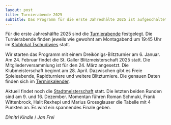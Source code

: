 ```yaml
---
layout: post
title: Turnierabende 2025
subtitle: Das Programm für die erste Jahreshälte 2025 ist aufgeschaltet.
---
```


Für die erste Jahreshälfte 2025 sind die [Turnierabende](/terminkalender) festgelegt. Die Turnierabende finden
jeweils wie gewohnt am Montagabend um 19:45 Uhr im [Klublokal Tschudiwies](/info) statt.

Wir starten das Programm mit einem Dreikönigs-Blitzturnier am 6. Januar. Am 24. Februar
findet die St. Galler Blitzmeisterschaft 2025 statt. Die Mitgliederversammlung ist für den 24. März angesetzt.
Die Klubmeisterschaft beginnt am 28. April.
Dazwischen gibt es Freie Spieleabende, Rapidturniere und weitere Blitzturniere. Die genauen Daten
finden sich im [Terminkalender](/terminkalender).

Aktuell findet noch die [Stadtmeisterschaft](/turniere/stadtmeisterschaft/2024) statt. Die letzten beiden Runden sind
am 9. und 16. Dezember.
Momentan führen Roman Schmuki, Frank Wittenbrock, Halit Rexhepi und Marius Grossglauser die Tabelle mit 4 Punkten an.
Es wird ein spannendes Finale geben.

_Dimitri Kindle_ / _Jan Frei_
